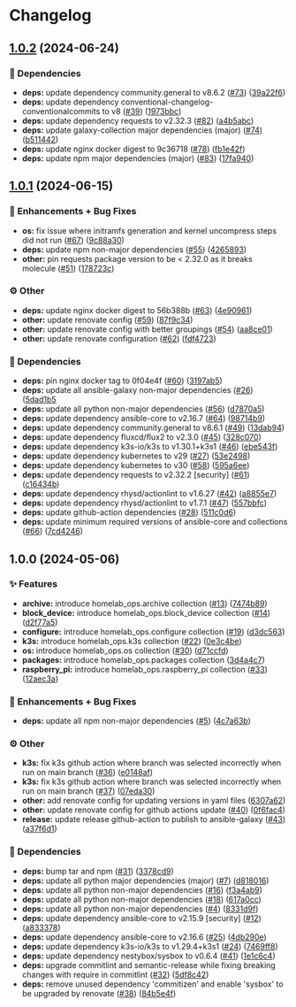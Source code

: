 # Changelog



## [1.0.2](https://github.com/ppat/homelab-ops-ansible/compare/v1.0.1...v1.0.2) (2024-06-24)

### 📌 Dependencies

* **deps:** update dependency community.general to v8.6.2 ([#73](https://github.com/ppat/homelab-ops-ansible/issues/73)) ([39a22f6](https://github.com/ppat/homelab-ops-ansible/commit/39a22f6e22f0719d0947c66c3bcb7ff97a5b064f))
* **deps:** update dependency conventional-changelog-conventionalcommits to v8 ([#39](https://github.com/ppat/homelab-ops-ansible/issues/39)) ([1973bbc](https://github.com/ppat/homelab-ops-ansible/commit/1973bbc0a092dcc38631b69741e435cda0a4b9c6))
* **deps:** update dependency requests to v2.32.3 ([#82](https://github.com/ppat/homelab-ops-ansible/issues/82)) ([a4b5abc](https://github.com/ppat/homelab-ops-ansible/commit/a4b5abc4b704321c3121c3d6f66af62cb9ff32b6))
* **deps:** update galaxy-collection major dependencies (major) ([#74](https://github.com/ppat/homelab-ops-ansible/issues/74)) ([b511442](https://github.com/ppat/homelab-ops-ansible/commit/b51144266bfa1bd31d84809645d6ab0c51320297))
* **deps:** update nginx docker digest to 9c36718 ([#78](https://github.com/ppat/homelab-ops-ansible/issues/78)) ([fb1e42f](https://github.com/ppat/homelab-ops-ansible/commit/fb1e42fd1d7c3f6d0446073a0f58a9d2d653cddc))
* **deps:** update npm major dependencies (major) ([#83](https://github.com/ppat/homelab-ops-ansible/issues/83)) ([17fa940](https://github.com/ppat/homelab-ops-ansible/commit/17fa9408c33040ed62691ba2e6ff1ad7ccb0c68b))

## [1.0.1](https://github.com/ppat/homelab-ops-ansible/compare/v1.0.0...v1.0.1) (2024-06-15)


### 🐛 Enhancements + Bug Fixes

* **os:** fix issue where initramfs generation and kernel uncompress steps did not run ([#67](https://github.com/ppat/homelab-ops-ansible/issues/67)) ([9c88a30](https://github.com/ppat/homelab-ops-ansible/commit/9c88a30))
* **deps:** update npm non-major dependencies ([#55](https://github.com/ppat/homelab-ops-ansible/issues/55)) ([4265893](https://github.com/ppat/homelab-ops-ansible/commit/4265893))
* **other:** pin requests package version to be < 2.32.0 as it breaks molecule ([#51](https://github.com/ppat/homelab-ops-ansible/issues/51)) ([178723c](https://github.com/ppat/homelab-ops-ansible/commit/178723c))


### ⚙️ Other

* **deps:** update nginx docker digest to 56b388b ([#63](https://github.com/ppat/homelab-ops-ansible/issues/63)) ([4e90961](https://github.com/ppat/homelab-ops-ansible/commit/4e90961))
* **other:** update renovate config ([#59](https://github.com/ppat/homelab-ops-ansible/issues/59)) ([87f9c34](https://github.com/ppat/homelab-ops-ansible/commit/87f9c34))
* **other:** update renovate config with better groupings ([#54](https://github.com/ppat/homelab-ops-ansible/issues/54)) ([aa8ce01](https://github.com/ppat/homelab-ops-ansible/commit/aa8ce01))
* **other:** update renovate configuration ([#62](https://github.com/ppat/homelab-ops-ansible/issues/62)) ([fdf4723](https://github.com/ppat/homelab-ops-ansible/commit/fdf4723))


### 📌 Dependencies

* **deps:** pin nginx docker tag to 0f04e4f ([#60](https://github.com/ppat/homelab-ops-ansible/issues/60)) ([3197ab5](https://github.com/ppat/homelab-ops-ansible/commit/3197ab5))
* **deps:** update all ansible-galaxy non-major dependencies ([#26](https://github.com/ppat/homelab-ops-ansible/issues/26)) ([5dad1b5](https://github.com/ppat/homelab-ops-ansible/commit/5dad1b5)
* **deps:** update all python non-major dependencies ([#56](https://github.com/ppat/homelab-ops-ansible/issues/56)) ([d7870a5](https://github.com/ppat/homelab-ops-ansible/commit/d7870a5))
* **deps:** update dependency ansible-core to v2.16.7 ([#64](https://github.com/ppat/homelab-ops-ansible/issues/64)) ([98714b9](https://github.com/ppat/homelab-ops-ansible/commit/98714b9))
* **deps:** update dependency community.general to v8.6.1 ([#49](https://github.com/ppat/homelab-ops-ansible/issues/49)) ([13dab94](https://github.com/ppat/homelab-ops-ansible/commit/13dab94))
* **deps:** update dependency fluxcd/flux2 to v2.3.0 ([#45](https://github.com/ppat/homelab-ops-ansible/issues/45)) ([328c070](https://github.com/ppat/homelab-ops-ansible/commit/328c0702))
* **deps:** update dependency k3s-io/k3s to v1.30.1+k3s1 ([#46](https://github.com/ppat/homelab-ops-ansible/issues/46)) ([ebe543f](https://github.com/ppat/homelab-ops-ansible/commit/ebe543f))
* **deps:** update dependency kubernetes to v29 ([#27](https://github.com/ppat/homelab-ops-ansible/issues/27)) ([53e2498](https://github.com/ppat/homelab-ops-ansible/commit/53e2498))
* **deps:** update dependency kubernetes to v30 ([#58](https://github.com/ppat/homelab-ops-ansible/issues/58)) ([595a6ee](https://github.com/ppat/homelab-ops-ansible/commit/595a6ee))
* **deps:** update dependency requests to v2.32.2 [security] ([#61](https://github.com/ppat/homelab-ops-ansible/issues/61)) ([c16434b](https://github.com/ppat/homelab-ops-ansible/commit/c16434b))
* **deps:** update dependency rhysd/actionlint to v1.6.27 ([#42](https://github.com/ppat/homelab-ops-ansible/issues/42)) ([a8855e7](https://github.com/ppat/homelab-ops-ansible/commit/a8855e7))
* **deps:** update dependency rhysd/actionlint to v1.7.1 ([#47](https://github.com/ppat/homelab-ops-ansible/issues/47)) ([557bbfc](https://github.com/ppat/homelab-ops-ansible/commit/557bbfc))
* **deps:** update github-action dependencies ([#28](https://github.com/ppat/homelab-ops-ansible/issues/28)) ([511c0d6](https://github.com/ppat/homelab-ops-ansible/commit/511c0d6))
* **deps:** update minimum required versions of ansible-core and collections ([#66](https://github.com/ppat/homelab-ops-ansible/issues/66)) ([7cd4246](https://github.com/ppat/homelab-ops-ansible/commit/7cd4246))


## 1.0.0 (2024-05-06)


### ✨ Features

* **archive:** introduce homelab_ops.archive collection ([#13](https://github.com/ppat/homelab-ops-ansible/issues/13)) ([7474b89](https://github.com/ppat/homelab-ops-ansible/commit/7474b896ee6b2b2b862b27061484edb5b5702dde))
* **block_device:** introduce homelab_ops.block_device collection ([#14](https://github.com/ppat/homelab-ops-ansible/issues/14)) ([d2f77a5](https://github.com/ppat/homelab-ops-ansible/commit/d2f77a57e37c9b1c890b7ad421345c44b120ed49))
* **configure:** introduce homelab_ops.configure collection ([#19](https://github.com/ppat/homelab-ops-ansible/issues/19)) ([d3dc563](https://github.com/ppat/homelab-ops-ansible/commit/d3dc563f64128fe430f6fe1803c162aa9067117c))
* **k3s:** introduce homelab_ops.k3s collection ([#22](https://github.com/ppat/homelab-ops-ansible/issues/22)) ([0e3c4be](https://github.com/ppat/homelab-ops-ansible/commit/0e3c4be36412bce5e7b2b6285bc713505565e87d))
* **os:** introduce homelab_ops.os collection ([#30](https://github.com/ppat/homelab-ops-ansible/issues/30)) ([d71ccfd](https://github.com/ppat/homelab-ops-ansible/commit/d71ccfdb4275ac4c2e0459c845b6122eee08ce9a))
* **packages:** introduce homelab_ops.packages collection ([3d4a4c7](https://github.com/ppat/homelab-ops-ansible/commit/3d4a4c7ca630636349a797f9efe479bc82b3ba6f))
* **raspberry_pi:** introduce homelab_ops.raspberry_pi collection ([#33](https://github.com/ppat/homelab-ops-ansible/issues/33)) ([12aec3a](https://github.com/ppat/homelab-ops-ansible/commit/12aec3a953922b82cbba00cd88926b25f70fcef7))


### 🐛 Enhancements + Bug Fixes

* **deps:** update all npm non-major dependencies ([#5](https://github.com/ppat/homelab-ops-ansible/issues/5)) ([4c7a63b](https://github.com/ppat/homelab-ops-ansible/commit/4c7a63bc9f7846ea3175b3c78bfb17bb3a4bf41d))


### ⚙️ Other

* **k3s:** fix k3s github action where branch was selected incorrectly when run on main branch ([#36](https://github.com/ppat/homelab-ops-ansible/issues/36)) ([e0148af](https://github.com/ppat/homelab-ops-ansible/commit/e0148af68ea5bd00eb7b0f7b9f3fa9bbe1b20318))
* **k3s:** fix k3s github action where branch was selected incorrectly when run on main branch ([#37](https://github.com/ppat/homelab-ops-ansible/issues/37)) ([07eda30](https://github.com/ppat/homelab-ops-ansible/commit/07eda309a1e2c14cf525ea004f885be356b612ce))
* **other:** add renovate config for updating versions in yaml files ([6307a62](https://github.com/ppat/homelab-ops-ansible/commit/6307a6296f431d1912b775a1ded09ea1a1f720ba))
* **other:** update renovate config for github actions update ([#40](https://github.com/ppat/homelab-ops-ansible/issues/40)) ([0f6fac4](https://github.com/ppat/homelab-ops-ansible/commit/0f6fac47f0d5cc7da709b3ac0d8db4b010aef423))
* **release:** update release github-action to publish to ansible-galaxy ([#43](https://github.com/ppat/homelab-ops-ansible/issues/43)) ([a37f6d1](https://github.com/ppat/homelab-ops-ansible/commit/a37f6d1e023b50355a0be62c0f1f4a29de1713c1))


### 📌 Dependencies

* **deps:** bump tar and npm ([#31](https://github.com/ppat/homelab-ops-ansible/issues/31)) ([3378cd9](https://github.com/ppat/homelab-ops-ansible/commit/3378cd9fa216fdaa286466182dd9f4c6ac8a9069))
* **deps:** update all python major dependencies (major) ([#7](https://github.com/ppat/homelab-ops-ansible/issues/7)) ([d818016](https://github.com/ppat/homelab-ops-ansible/commit/d8180166bbf8216e5739c2968c5540f7dca14dad))
* **deps:** update all python non-major dependencies ([#16](https://github.com/ppat/homelab-ops-ansible/issues/16)) ([f3a4ab9](https://github.com/ppat/homelab-ops-ansible/commit/f3a4ab99bb0701188cb6bef132b55735d3d03208))
* **deps:** update all python non-major dependencies ([#18](https://github.com/ppat/homelab-ops-ansible/issues/18)) ([617a0cc](https://github.com/ppat/homelab-ops-ansible/commit/617a0cc9658662765694ca60402eb9ff536d3d4f))
* **deps:** update all python non-major dependencies ([#4](https://github.com/ppat/homelab-ops-ansible/issues/4)) ([8331d9f](https://github.com/ppat/homelab-ops-ansible/commit/8331d9f6af410b2e0be59217c5fd59fe0581f6da))
* **deps:** update dependency ansible-core to v2.15.9 [security] ([#12](https://github.com/ppat/homelab-ops-ansible/issues/12)) ([a833378](https://github.com/ppat/homelab-ops-ansible/commit/a833378f1515f1c770d5b9cf12a1e26b832ac8a5))
* **deps:** update dependency ansible-core to v2.16.6 ([#25](https://github.com/ppat/homelab-ops-ansible/issues/25)) ([4db290e](https://github.com/ppat/homelab-ops-ansible/commit/4db290edd7a54f62d4eb3038b8deabab37a62f1d))
* **deps:** update dependency k3s-io/k3s to v1.29.4+k3s1 ([#24](https://github.com/ppat/homelab-ops-ansible/issues/24)) ([7469ff8](https://github.com/ppat/homelab-ops-ansible/commit/7469ff8d4c66dbe855e00901d6d51d8971792d12))
* **deps:** update dependency nestybox/sysbox to v0.6.4 ([#41](https://github.com/ppat/homelab-ops-ansible/issues/41)) ([1e1c6c4](https://github.com/ppat/homelab-ops-ansible/commit/1e1c6c47ad856746e1a12b04c3495fd08ac04954))
* **deps:** upgrade commitlint and semantic-release while fixing breaking changes with require in commitlint ([#32](https://github.com/ppat/homelab-ops-ansible/issues/32)) ([5df8c42](https://github.com/ppat/homelab-ops-ansible/commit/5df8c42f20864e338e083bac87ab45fb17fe1a5f))
* **deps:** remove unused dependency 'commitizen' and enable 'sysbox' to be upgraded by renovate ([#38](https://github.com/ppat/homelab-ops-ansible/issues/38)) ([84b5e4f](https://github.com/ppat/homelab-ops-ansible/commit/84b5e4ff4c4f048c529c5d0fd7c8827e68361d6e))
